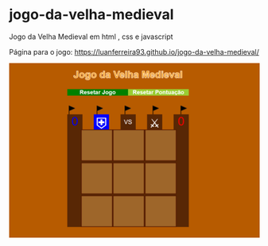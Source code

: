 # jogo-da-velha-medieval
Jogo da Velha Medieval em html , css e javascript

Página para o jogo: https://luanferreira93.github.io/jogo-da-velha-medieval/

![alt text]( https://github.com/ferreiradv/jogo-da-velha-medieval/blob/main/git/img1.png)
